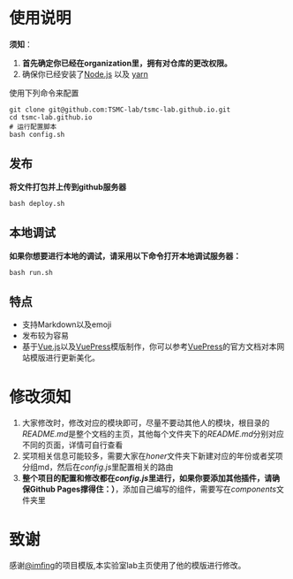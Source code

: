 # 使用说明
**须知**：
1. **首先确定你已经在organization里，拥有对仓库的更改权限。**
2. 确保你已经安装了[Node.js](https://nodejs.org) 以及 [yarn](https://yarnpkg.com) 
   
使用下列命令来配置
```
git clone git@github.com:TSMC-lab/tsmc-lab.github.io.git
cd tsmc-lab.github.io
# 运行配置脚本
bash config.sh
```
## 发布
**将文件打包并上传到github服务器**
```
bash deploy.sh
```
## 本地调试
**如果你想要进行本地的调试，请采用以下命令打开本地调试服务器：**
```
bash run.sh
```
## 特点
- 支持Markdown以及emoji
- 发布较为容易
- 基于[Vue.js](https://vuejs.org/)以及[VuePress](https://vuepress.vuejs.org/)模版制作，你可以参考[VuePress](https://vuepress.vuejs.org/)的官方文档对本网站模版进行更新美化。

# 修改须知
1. 大家修改时，修改对应的模块即可，尽量不要动其他人的模块，根目录的*README.md*是整个文档的主页，其他每个文件夹下的*README.md*分别对应不同的页面，详情可自行查看
2. 奖项相关信息可能较多，需要大家在*honer*文件夹下新建对应的年份或者奖项分组md，然后在*config.js*里配置相关的路由
3. **整个项目的配置和修改都在*config.js*里进行，如果你要添加其他插件，请确保Github Pages撑得住：）**，添加自己编写的组件，需要写在*components*文件夹里
# 致谢

感谢[@imfing](https://github.com/imfing)的项目模版,本实验室lab主页使用了他的模版进行修改。



